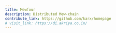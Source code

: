 ```yaml
---
title: Mewfour
description: Distributed Mew-chain
contribute_link: https://github.com/karx/homepage
# visit_link: https://di.akriya.co.in/
---
```

